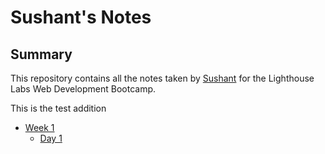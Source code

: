 # Sushant's Notes

## Summary

This repository contains all the notes taken by [Sushant](https://github.com/Sushant-ABdigital) for the Lighthouse Labs Web Development Bootcamp.

This is the test addition

- [Week 1](/Week_1)
  - [Day 1](/Week_1/Day_1)
